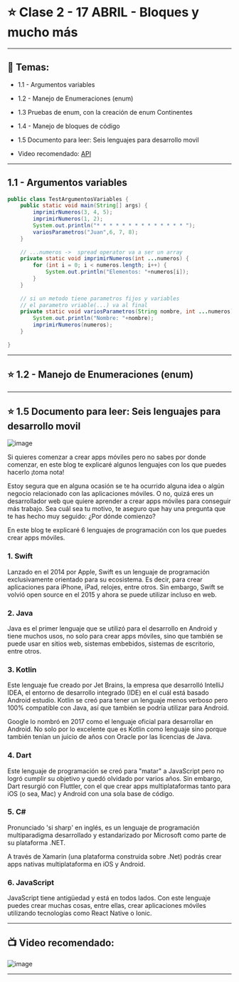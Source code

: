 # :star: Clase 2 - 17 ABRIL - Bloques y mucho más

---

## :book: Temas:

- 1.1 - Argumentos variables

- 1.2 - Manejo de Enumeraciones (enum)

- 1.3 Pruebas de enum, con la creación de enum Continentes

- 1.4 - Manejo de bloques de código

- 1.5 Documento para leer: Seis lenguajes para desarrollo movil

- Video recomendado:  [API](https://www.youtube.com/embed/u2Ms34GE14U?controls=0&modestbranding=1&rel=0&showinfo=0&loop=0&fs=0&hl=es&enablejsapi=1&origin=http%3A%2F%2Fcampus.frsr.utn.edu.ar&widgetid=1)


---

## 1.1 - Argumentos variables


```Java
public class TestArgumentosVariables {
    public static void main(String[] args) {
        imprimirNumeros(3, 4, 5);
        imprimirNumeros(1, 2);
        System.out.println("* * * * * * * * * * * * * * ");
        variosParametros("Juan",6, 7, 8);
    }
    
    // ...numeros ->  spread operator va a ser un array
    private static void imprimirNumeros(int ...numeros) { 
        for (int i = 0; i < numeros.length; i++) {
            System.out.println("Elementos: "+numeros[i]);
        }
    }
    
    // si un metodo tiene parametros fijos y variables
    // el parametro vriable(...) va al final
    private static void variosParametros(String nombre, int ...numeros) {
        System.out.println("Nombre: "+nombre);
        imprimirNumeros(numeros);
    }
    
}
```


---

## :star:  1.2 - Manejo de Enumeraciones (enum)

---

## :star: 1.5 Documento para leer: Seis lenguajes para desarrollo movil

![image](https://user-images.githubusercontent.com/72580574/235013941-942b90b8-e325-4198-9d31-41209659f907.png)

Si quieres comenzar a crear apps móviles pero no sabes por donde comenzar, en este blog te explicaré algunos lenguajes con los que puedes hacerlo ¡toma nota!

Estoy segura que en alguna ocasión se te ha ocurrido alguna idea o algún negocio relacionado con las aplicaciones móviles. O no, quizá eres un desarrollador web que quiere aprender a crear apps móviles para conseguir más trabajo. Sea cuál sea tu motivo, te aseguro que hay una pregunta que te has hecho muy seguido: ¿Por dónde comienzo?

En este blog te explicaré 6 lenguajes de programación con los que puedes crear apps móviles.

### 1. Swift

Lanzado en el 2014 por Apple, Swift es un lenguaje de programación exclusivamente orientado para su ecosistema. Es decir, para crear aplicaciones para iPhone, iPad, relojes, entre otros. Sin embargo, Swift se volvió open source en el 2015 y ahora se puede utilizar incluso en web.

### 2. Java

Java es el primer lenguaje que se utilizó para el desarrollo en Android y tiene muchos usos, no solo para crear apps móviles, sino que también se puede usar en sitios web, sistemas embebidos, sistemas de escritorio, entre otros.

### 3. Kotlin

Este lenguaje fue creado por Jet Brains, la empresa que desarrolló IntelliJ IDEA, el entorno de desarrollo integrado (IDE) en el cuál está basado Android estudio. Kotlin se creó para tener un lenguaje menos verboso pero 100% compatible con Java, así que también se podría utilizar para Android.

Google lo nombró en 2017 como el lenguaje oficial para desarrollar en Android. No solo por lo excelente que es Kotlin como lenguaje sino porque también tenían un juicio de años con Oracle por las licencias de Java.

### 4. Dart

Este lenguaje de programación se creó para "matar" a JavaScript pero no logró cumplir su objetivo y quedó olvidado por varios años. Sin embargo, Dart resurgió con Fluttler, con el que crear apps multiplataformas tanto para iOS (o sea, Mac) y Android con una sola base de código.

### 5. C#

Pronunciado 'si sharp' en inglés, es un lenguaje de programación multiparadigma desarrollado y estandarizado por Microsoft como parte de su plataforma .NET.

A través de Xamarin (una plataforma construida sobre .Net) podrás crear apps nativas multiplataforma en iOS y Android.

### 6. JavaScript

JavaScript tiene antigüedad y está en todos lados. Con este lenguaje puedes crear muchas cosas, entre ellas, crear aplicaciones móviles utilizando tecnologías como React Native o Ionic.

---

## :tv: Video recomendado:

![image](https://user-images.githubusercontent.com/72580574/235014196-085ad70a-22c7-4ea6-88df-7c75980741ec.png)


---
